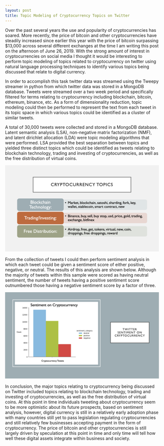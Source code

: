 ```yaml
---
layout: post
title: Topic Modeling of Cryptocurrency Topics on Twitter
---
```


Over the past several years the use and popularity of cryptocurrencies has soared. More recently, the price of bitcoin and other cryptocurrencies have steadily increased since earlier this year with the price of bitcoin surpassing $13,000 across several different exchanges at the time I am writing this post on the afternoon of June 26, 2019. With the strong amount of interest in cryptocurrencies on social media I thought it would be interesting to perform topic modeling of topics related to cryptocurrency on twitter using natural language processing techniques to identify various topics  being discussed that relate to digital currency.

In order to accomplish this task twitter data was streamed using the Tweepy streamer in python from which twitter data was stored in a MongoDB database. Tweets were streamed over a two week period and specifically filtered for terms relating to cryptocurrency including blockchain, bitcoin, ethereum, binance, etc. As a form of dimensionality reduction, topic modeling could then be performed to represent the text from each tweet in its topic space in which various topics could be identified as a cluster of similar tweets.

A total of 30,000 tweets were collected and stored in a MongoDB database. Latent semantic analysis (LSA), non-negative matrix factorization (NMF), and latent dirichlet allocation (LDA) were topic modeling algorithms that were performed. LSA provided the best separation between topics and yielded three distinct topics which could be identified as tweets relating to blockchain technology, trading and investing of cryptocurrencies, as well as the free distribution of virtual coins.

![Distribution](https://github.com/Gopher2016/Gopher2016.github.io/blob/master/images/Cryptocurrency_Topics.png?raw=true)

From the collection of tweets I could then perform sentiment analysis in which each tweet could be given a sentiment score of either positive, negative, or neutral. The results of this analysis are shown below. Although the majority of tweets within this sample were scored as having neutral sentiment, the number of tweets having a positive sentiment score outnumbered those having a negative sentiment score by a factor of three.

![Distribution](https://github.com/Gopher2016/Gopher2016.github.io/blob/master/images/Cryptocurrency_Sentiment_Analysis.png?raw=true)

In conclusion, the major topics relating to cryptocurrency being discussed on Twitter included topics relating to blockchain technology, trading and investing of cryptocurrencies, as well as the free distribution of virtual coins. At this point in time individuals tweeting about cryptocurrency seem to be more optimistic about its future prospects, based on sentiment analysis, however, digital currency is still in a relatively early adoption phase with many countries still yet to pass legislation regulating cryptocurrencies and still relatively few businesses accepting payment in the form of cryptocurrency. The price of bitcoin and other cryptocurrencies is still largely driven by speculation at this point in time and only time will tell how well these digital assets integrate within business and society.

